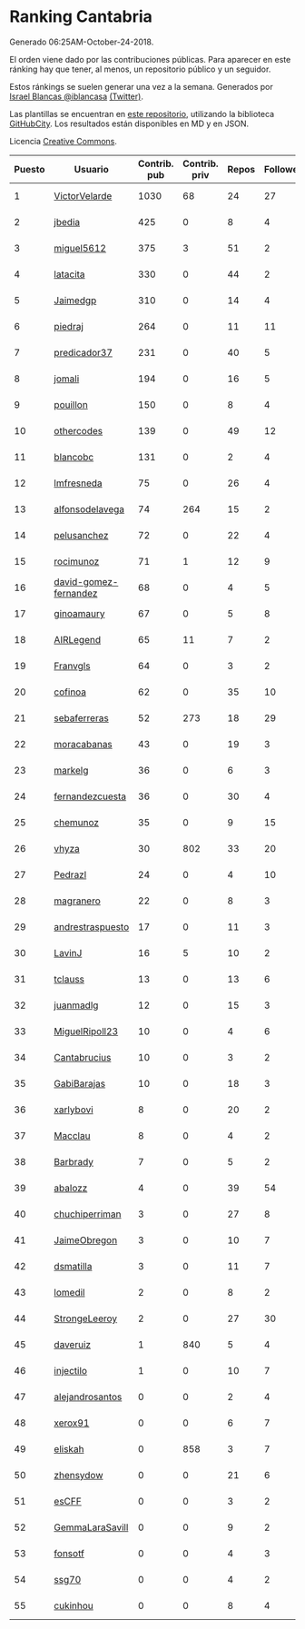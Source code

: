 # Ranking Cantabria

Generado 06:25AM-October-24-2018.

El orden viene dado por las contribuciones públicas. Para aparecer en este ránking hay que tener, al menos, un repositorio público y un seguidor.

Estos ránkings se suelen generar una vez a la semana. Generados por [Israel Blancas @iblancasa](https://github.com/iblancasa/) [(Twitter)](https://twitter.com/iblancasa).

Las plantillas se encuentran en [este repositorio](https://github.com/iblancasa/GH-Spanish-Ranking), utilizando la biblioteca [GitHubCity](https://github.com/iblancasa/GitHubCity). Los resultados están disponibles en MD y en JSON.

Licencia [Creative Commons](https://creativecommons.org/licenses/by/4.0/).

| Puesto   |  Usuario  | Contrib. pub | Contrib. priv |Repos| Followers | Desde |  Avatar  |
|----------|-----------|--------------|---------------|-----|-----------|-------|----------|
|1|[VictorVelarde](https://github.com/VictorVelarde)|1030|68|24|27|2010-10-28|![VictorVelarde]()|
|2|[jbedia](https://github.com/jbedia)|425|0|8|4|2013-10-28|![jbedia]()|
|3|[miguel5612](https://github.com/miguel5612)|375|3|51|2|2016-03-29|![miguel5612]()|
|4|[latacita](https://github.com/latacita)|330|0|44|2|2013-05-03|![latacita]()|
|5|[Jaimedgp](https://github.com/Jaimedgp)|310|0|14|4|2015-10-02|![Jaimedgp]()|
|6|[piedraj](https://github.com/piedraj)|264|0|11|11|2012-12-05|![piedraj]()|
|7|[predicador37](https://github.com/predicador37)|231|0|40|5|2012-09-07|![predicador37]()|
|8|[jomali](https://github.com/jomali)|194|0|16|5|2012-02-01|![jomali]()|
|9|[pouillon](https://github.com/pouillon)|150|0|8|4|2013-09-16|![pouillon]()|
|10|[othercodes](https://github.com/othercodes)|139|0|49|12|2013-06-25|![othercodes]()|
|11|[blancobc](https://github.com/blancobc)|131|0|2|4|2013-12-24|![blancobc]()|
|12|[lmfresneda](https://github.com/lmfresneda)|75|0|26|4|2015-06-20|![lmfresneda]()|
|13|[alfonsodelavega](https://github.com/alfonsodelavega)|74|264|15|2|2014-02-06|![alfonsodelavega]()|
|14|[pelusanchez](https://github.com/pelusanchez)|72|0|22|4|2016-04-22|![pelusanchez]()|
|15|[rocimunoz](https://github.com/rocimunoz)|71|1|12|9|2013-03-02|![rocimunoz]()|
|16|[david-gomez-fernandez](https://github.com/david-gomez-fernandez)|68|0|4|5|2012-03-23|![david-gomez-fernandez]()|
|17|[ginoamaury](https://github.com/ginoamaury)|67|0|5|8|2016-09-06|![ginoamaury]()|
|18|[AIRLegend](https://github.com/AIRLegend)|65|11|7|2|2014-11-10|![AIRLegend]()|
|19|[Franvgls](https://github.com/Franvgls)|64|0|3|2|2013-07-31|![Franvgls]()|
|20|[cofinoa](https://github.com/cofinoa)|62|0|35|10|2013-07-26|![cofinoa]()|
|21|[sebaferreras](https://github.com/sebaferreras)|52|273|18|29|2016-02-12|![sebaferreras]()|
|22|[moracabanas](https://github.com/moracabanas)|43|0|19|3|2013-05-09|![moracabanas]()|
|23|[markelg](https://github.com/markelg)|36|0|6|3|2014-03-07|![markelg]()|
|24|[fernandezcuesta](https://github.com/fernandezcuesta)|36|0|30|4|2014-04-16|![fernandezcuesta]()|
|25|[chemunoz](https://github.com/chemunoz)|35|0|9|15|2016-01-13|![chemunoz]()|
|26|[vhyza](https://github.com/vhyza)|30|802|33|20|2010-05-04|![vhyza]()|
|27|[Pedrazl](https://github.com/Pedrazl)|24|0|4|10|2014-12-04|![Pedrazl]()|
|28|[magranero](https://github.com/magranero)|22|0|8|3|2016-03-30|![magranero]()|
|29|[andrestraspuesto](https://github.com/andrestraspuesto)|17|0|11|3|2014-01-16|![andrestraspuesto]()|
|30|[LavinJ](https://github.com/LavinJ)|16|5|10|2|2014-03-22|![LavinJ]()|
|31|[tclauss](https://github.com/tclauss)|13|0|13|6|2013-02-11|![tclauss]()|
|32|[juanmadlg](https://github.com/juanmadlg)|12|0|15|3|2011-11-04|![juanmadlg]()|
|33|[MiguelRipoll23](https://github.com/MiguelRipoll23)|10|0|4|6|2013-01-17|![MiguelRipoll23]()|
|34|[Cantabrucius](https://github.com/Cantabrucius)|10|0|3|2|2016-02-24|![Cantabrucius]()|
|35|[GabiBarajas](https://github.com/GabiBarajas)|10|0|18|3|2017-01-18|![GabiBarajas]()|
|36|[xarlybovi](https://github.com/xarlybovi)|8|0|20|2|2015-10-28|![xarlybovi]()|
|37|[Macclau](https://github.com/Macclau)|8|0|4|2|2018-05-02|![Macclau]()|
|38|[Barbrady](https://github.com/Barbrady)|7|0|5|2|2014-01-18|![Barbrady]()|
|39|[abalozz](https://github.com/abalozz)|4|0|39|54|2012-01-08|![abalozz]()|
|40|[chuchiperriman](https://github.com/chuchiperriman)|3|0|27|8|2008-11-25|![chuchiperriman]()|
|41|[JaimeObregon](https://github.com/JaimeObregon)|3|0|10|7|2010-09-27|![JaimeObregon]()|
|42|[dsmatilla](https://github.com/dsmatilla)|3|0|11|7|2011-02-14|![dsmatilla]()|
|43|[lomedil](https://github.com/lomedil)|2|0|8|2|2012-08-06|![lomedil]()|
|44|[StrongeLeeroy](https://github.com/StrongeLeeroy)|2|0|27|30|2011-06-03|![StrongeLeeroy]()|
|45|[daveruiz](https://github.com/daveruiz)|1|840|5|4|2012-08-16|![daveruiz]()|
|46|[injectilo](https://github.com/injectilo)|1|0|10|7|2014-09-01|![injectilo]()|
|47|[alejandrosantos](https://github.com/alejandrosantos)|0|0|2|4|2011-07-13|![alejandrosantos]()|
|48|[xerox91](https://github.com/xerox91)|0|0|6|7|2011-04-19|![xerox91]()|
|49|[eliskah](https://github.com/eliskah)|0|858|3|7|2012-07-12|![eliskah]()|
|50|[zhensydow](https://github.com/zhensydow)|0|0|21|6|2011-05-09|![zhensydow]()|
|51|[esCFF](https://github.com/esCFF)|0|0|3|2|2014-06-30|![esCFF]()|
|52|[GemmaLaraSavill](https://github.com/GemmaLaraSavill)|0|0|9|2|2015-05-08|![GemmaLaraSavill]()|
|53|[fonsotf](https://github.com/fonsotf)|0|0|4|3|2015-11-03|![fonsotf]()|
|54|[ssg70](https://github.com/ssg70)|0|0|4|2|2015-11-04|![ssg70]()|
|55|[cukinhou](https://github.com/cukinhou)|0|0|8|4|2015-12-14|![cukinhou]()|
